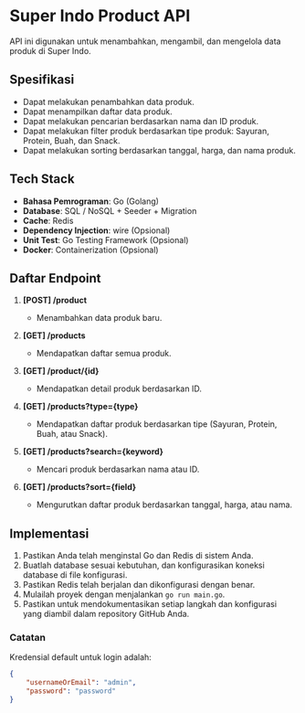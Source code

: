 # Super Indo Product API

API ini digunakan untuk menambahkan, mengambil, dan mengelola data produk di Super Indo.

## Spesifikasi

-   Dapat melakukan penambahkan data produk.
-   Dapat menampilkan daftar data produk.
-   Dapat melakukan pencarian berdasarkan nama dan ID produk.
-   Dapat melakukan filter produk berdasarkan tipe produk: Sayuran, Protein, Buah, dan Snack.
-   Dapat melakukan sorting berdasarkan tanggal, harga, dan nama produk.

## Tech Stack

-   **Bahasa Pemrograman**: Go (Golang)
-   **Database**: SQL / NoSQL + Seeder + Migration
-   **Cache**: Redis
-   **Dependency Injection**: wire (Opsional)
-   **Unit Test**: Go Testing Framework (Opsional)
-   **Docker**: Containerization (Opsional)

## Daftar Endpoint

1. **[POST] /product**

    - Menambahkan data produk baru.

2. **[GET] /products**

    - Mendapatkan daftar semua produk.

3. **[GET] /product/{id}**

    - Mendapatkan detail produk berdasarkan ID.

4. **[GET] /products?type={type}**

    - Mendapatkan daftar produk berdasarkan tipe (Sayuran, Protein, Buah, atau Snack).

5. **[GET] /products?search={keyword}**

    - Mencari produk berdasarkan nama atau ID.

6. **[GET] /products?sort={field}**
    - Mengurutkan daftar produk berdasarkan tanggal, harga, atau nama.

## Implementasi

1. Pastikan Anda telah menginstal Go dan Redis di sistem Anda.
2. Buatlah database sesuai kebutuhan, dan konfigurasikan koneksi database di file konfigurasi.
3. Pastikan Redis telah berjalan dan dikonfigurasi dengan benar.
4. Mulailah proyek dengan menjalankan `go run main.go`.
5. Pastikan untuk mendokumentasikan setiap langkah dan konfigurasi yang diambil dalam repository GitHub Anda.

### Catatan

Kredensial default untuk login adalah:

```json
{
    "usernameOrEmail": "admin",
    "password": "password"
}
```
